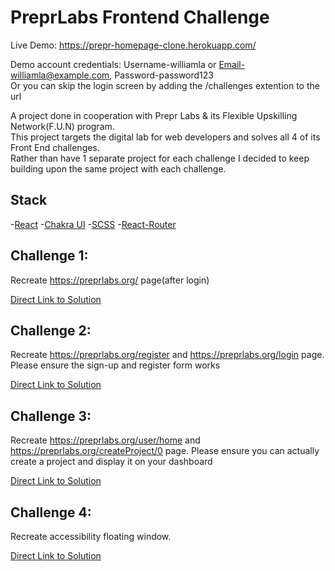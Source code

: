 # PreprLabs Frontend Challenge

Live Demo: https://prepr-homepage-clone.herokuapp.com/

Demo account credentials: Username-williamla or Email-williamla@example.com, Password-password123  
Or you can skip the login screen by adding the /challenges extention to the url

A project done in cooperation with Prepr Labs & its Flexible Upskilling Network(F.U.N) program.  
This project targets the digital lab for web developers and solves all 4 of its Front End challenges.  
Rather than have 1 separate project for each challenge I decided to keep building upon the same project with each challenge.

## Stack
-[React](https://reactjs.org/)
-[Chakra UI](https://chakra-ui.com/)
-[SCSS](https://sass-lang.com/documentation/syntax)
-[React-Router](https://reactrouter.com/)  

## Challenge 1:
Recreate https://preprlabs.org/ page(after login)

[Direct Link to Solution](https://prepr-homepage-clone.herokuapp.com/challenges)  

## Challenge 2: 
Recreate https://preprlabs.org/register and https://preprlabs.org/login page. Please ensure the sign-up and register form works

[Direct Link to Solution](https://prepr-homepage-clone.herokuapp.com/)  

## Challenge 3:
Recreate https://preprlabs.org/user/home and https://preprlabs.org/createProject/0 page. Please ensure you can actually create a project and display it on your dashboard

[Direct Link to Solution](https://prepr-homepage-clone.herokuapp.com/user/home)  

## Challenge 4:
Recreate accessibility floating window.

[Direct Link to Solution](https://prepr-homepage-clone.herokuapp.com/challenges)  

